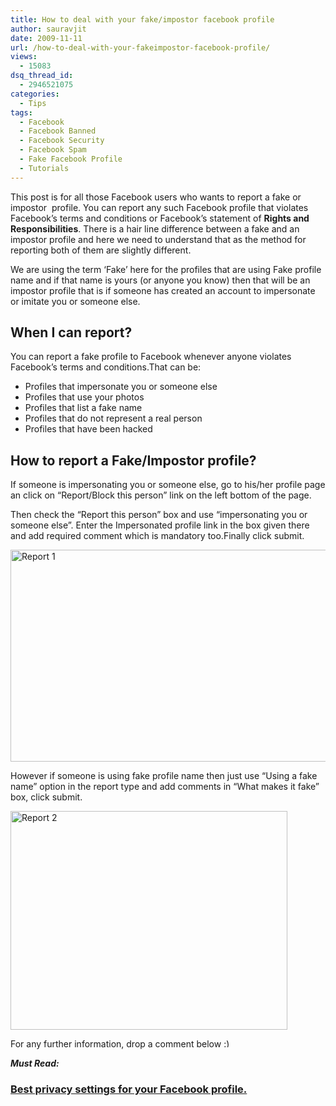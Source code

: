 ```yaml
---
title: How to deal with your fake/impostor facebook profile
author: sauravjit
date: 2009-11-11
url: /how-to-deal-with-your-fakeimpostor-facebook-profile/
views:
  - 15083
dsq_thread_id:
  - 2946521075
categories:
  - Tips
tags:
  - Facebook
  - Facebook Banned
  - Facebook Security
  - Facebook Spam
  - Fake Facebook Profile
  - Tutorials
---
```

This post is for all those Facebook users who wants to report a fake or impostor  profile. You can report any such Facebook profile that violates Facebook&#8217;s terms and conditions or Facebook&#8217;s statement of **Rights and Responsibilities**. There is a hair line difference between a fake and an impostor profile and here we need to understand that as the method for reporting both of them are slightly different.

We are using the term &#8216;Fake&#8217; here for the profiles that are using Fake profile name and if that name is yours (or anyone you know) then that will be an impostor profile that is if someone has created an account to impersonate or imitate you or someone else.

## When I can report?

You can report a fake profile to Facebook whenever anyone violates Facebook&#8217;s terms and conditions.That can be:

  * Profiles that impersonate you or someone else
  * Profiles that use your photos
  * Profiles that list a fake name
  * Profiles that do not represent a real person
  * Profiles that have been hacked

## How to report a Fake/Impostor profile?

If someone is impersonating you or someone else, go to his/her profile page an click on &#8220;Report/Block this person&#8221; link on the left bottom of the page.

Then check the &#8220;Report this person&#8221; box and use &#8220;impersonating you or someone else&#8221;. Enter the Impersonated profile link in the box given there and add required comment which is mandatory too.Finally click submit.

<img class="aligncenter size-large  wp-image-54127" src="http://cdn.devilsworkshop.org/files/2009/11/Report-1-600x339.jpg" alt="Report 1" width="600" height="339" />

However if someone is using fake profile name then just use &#8220;Using a fake name&#8221; option in the report type and add comments in &#8220;What makes it fake&#8221; box, click submit.

<img class="aligncenter size-full wp-image-509" src="http://cdn.devilsworkshop.org/files/2009/11/Report-2.jpg" alt="Report 2" width="443" height="350" />

For any further information, drop a comment below <img src="http://devilsworkshop.org/wp-includes/images/smilies/simple-smile.png" alt=":)" class="wp-smiley" style="height: 1em; max-height: 1em;" />

***Must Read:***

### <a title="Permanent Link to Best privacy settings for your Facebook profile" rel="bookmark" href="http://devilsworkshop.org/best-privacy-settings-for-your-facebook-profile/">Best privacy settings for your Facebook profile.</a>
